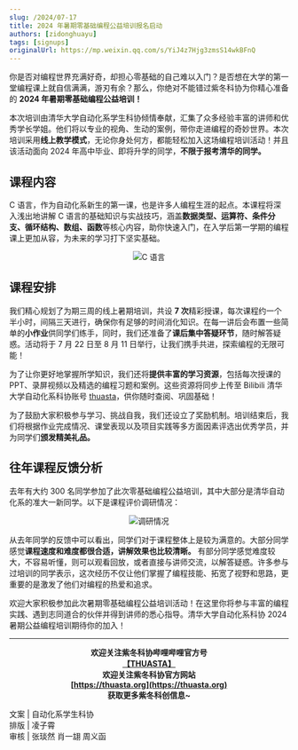 ```yaml
---
slug: /2024/07-17
title: 2024 年暑期零基础编程公益培训报名启动
authors: [zidonghuayu]
tags: [signups]
originalUrl: https://mp.weixin.qq.com/s/YiJ4z7Hjg3zmsS14wkBFnQ
---
```


你是否对编程世界充满好奇，却担心零基础的自己难以入门？是否想在大学的第一堂编程课上就自信满满，游刃有余？那么，你绝对不能错过紫冬科协为你精心准备的 **2024 年暑期零基础编程公益培训！**

本次培训由清华大学自动化系学生科协倾情奉献，汇集了众多经验丰富的讲师和优秀学长学姐。他们将以专业的视角、生动的案例，带你走进编程的奇妙世界。本次培训采用**线上教学模式**，无论你身处何方，都能轻松加入这场编程培训活动！并且该活动面向 2024 年高中毕业、即将升学的同学，**不限于报考清华的同学。**

<!--truncate-->

## 课程内容

C 语言，作为自动化系新生的第一课，也是许多人编程生涯的起点。本课程将深入浅出地讲解 C 语言的基础知识与实战技巧，涵盖**数据类型、运算符、条件分支、循环结构、数组、函数**等核心内容，助你快速入门，在入学后第一学期的编程课上更加从容，为未来的学习打下坚实基础。<center>

![C 语言](img/1.png)</center>

## 课程安排

我们精心规划了为期三周的线上暑期培训，共设 **7 次**精彩授课，每次课程约一个半小时，间隔三天进行，确保你有足够的时间消化知识。在每一讲后会布置一些简单的**小作业**供同学们练手，同时，我们还准备了**课后集中答疑环节**，随时解答疑惑。活动将于 7 月 22 日至 8 月 11 日举行，让我们携手共进，探索编程的无限可能！

为了让你更好地掌握所学知识，我们还将**提供丰富的学习资源**，包括每次授课的 PPT、录屏视频以及精选的编程习题和案例。这些资源将同步上传至 Bilibili 清华大学自动化系科协账号 [thuasta](https://space.bilibili.com/676450636)，供你随时查阅、巩固基础！

为了鼓励大家积极参与学习、挑战自我，我们还设立了奖励机制。培训结束后，我们将根据作业完成情况、课堂表现以及项目实践等多方面因素评选出优秀学员，并为同学们**颁发精美礼品。**

## 往年课程反馈分析

去年有大约 300 名同学参加了此次零基础编程公益培训，其中大部分是清华自动化系的准大一新同学。以下是课程评价调研情况：<center>

![调研情况](img/2.png)</center>

从去年同学的反馈中可以看出，同学们对于课程整体上是较为满意的。大部分同学感觉**课程速度和难度都很合适，讲解效果也比较清晰。** 有部分同学感觉难度较大，不容易听懂，则可以观看回放，或者直接与讲师交流，以解答疑惑。许多参与过培训的同学表示，这次经历不仅让他们掌握了编程技能、拓宽了视野和思路，更重要的是激发了他们对编程的热爱和追求。

欢迎大家积极参加此次暑期零基础编程公益培训活动！在这里你将参与丰富的编程实践、遇到志同道合的伙伴并得到讲师的悉心指导。清华大学自动化系科协 2024 暑期公益编程培训期待你的加入！

---

**<center>欢迎关注紫冬科协哔哩哔哩官方号**  
**[【THUASTA】](https://space.bilibili.com/676450636)**  
**欢迎关注紫冬科协官方网站**  
**[https://thuasta.org](https://thuasta.org)**  
**获取更多紫冬科创信息~**
</center>

文案 | 自动化系学生科协  
排版 | 凌子霄  
审核 | 张琰然 肖一翃 周义函
